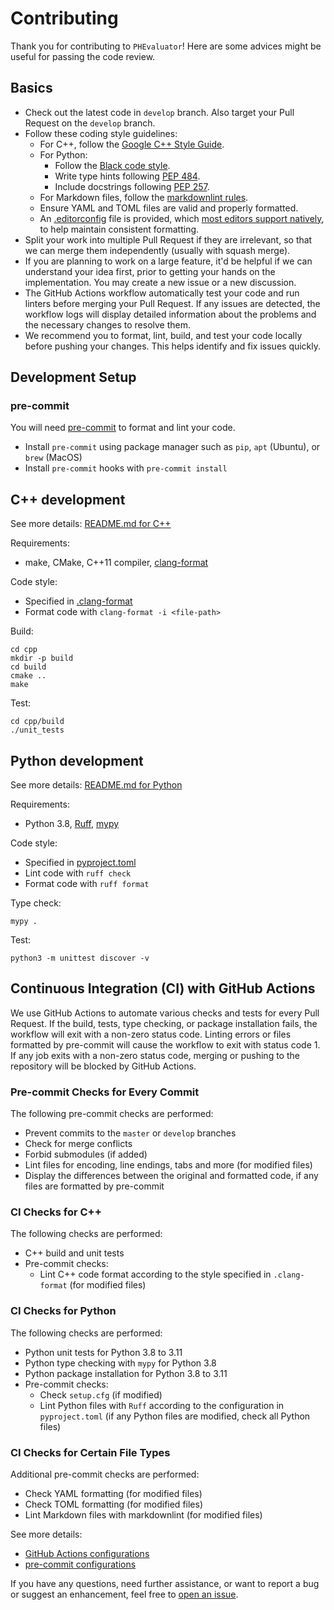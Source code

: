 # Contributing

Thank you for contributing to `PHEvaluator`! Here are some advices might be useful
for passing the code review.

## Basics

* Check out the latest code in `develop` branch. Also target your Pull Request on
  the `develop` branch.
* Follow these coding style guidelines:
  * For C++, follow the [Google C++ Style Guide](https://google.github.io/styleguide/cppguide.html).
  * For Python:
    * Follow the [Black code style](https://black.readthedocs.io/en/stable/the_black_code_style/current_style.html).
    * Write type hints following [PEP 484](https://www.python.org/dev/peps/pep-0484/).
    * Include docstrings following [PEP 257](https://www.python.org/dev/peps/pep-0257/).
  * For Markdown files, follow the [markdownlint rules](https://github.com/DavidAnson/markdownlint).
  * Ensure YAML and TOML files are valid and properly formatted.
  * An [.editorconfig](.editorconfig)
    file is provided, which [most editors support natively](https://editorconfig.org/),
    to help maintain consistent formatting.
* Split your work into multiple Pull Request if they are irrelevant, so that we can
  merge them independently (usually with squash merge).
* If you are planning to work on a large feature, it'd be helpful if we can
  understand your idea first, prior to getting your hands on the implementation.
  You may create a new issue or a new discussion.
* The GitHub Actions workflow automatically test your code and run linters before
  merging your Pull Request.
  If any issues are detected, the workflow logs will display detailed information
  about the problems and the necessary changes to resolve them.
* We recommend you to format, lint, build, and test your code locally before pushing
  your changes. This helps identify and fix issues quickly.

## Development Setup

### pre-commit

You will need [pre-commit](https://pre-commit.com/) to format and lint your code.

* Install `pre-commit` using package manager such as `pip`, `apt` (Ubuntu), or `brew`
  (MacOS)
* Install `pre-commit` hooks with `pre-commit install`

## C++ development

See more details: [README.md for C++](cpp/README.md)

Requirements:

* make, CMake, C++11 compiler, [clang-format](https://clang.llvm.org/docs/ClangFormat.html)

Code style:

* Specified in [.clang-format](cpp/.clang-format)
* Format code with `clang-format -i <file-path>`

Build:

```shell
cd cpp
mkdir -p build
cd build
cmake ..
make
```

Test:

```shell
cd cpp/build
./unit_tests
```

## Python development

See more details: [README.md for Python](python/README.md#contributing)

Requirements:

* Python 3.8, [Ruff](https://docs.astral.sh/ruff/), [mypy](https://mypy-lang.org/)

Code style:

* Specified in [pyproject.toml](python/pyproject.toml)
* Lint code with `ruff check`
* Format code with `ruff format`

Type check:

```shell
mypy .
```

Test:

```shell
python3 -m unittest discover -v
```

## Continuous Integration (CI) with GitHub Actions

We use GitHub Actions to automate various checks and tests for every Pull Request.
If the build, tests, type checking, or package installation fails, the workflow will
exit with a non-zero status code. Linting errors or files formatted by pre-commit
will cause the workflow to exit with status code 1. If any job exits with a non-zero
status code, merging or pushing to the repository will be blocked by GitHub Actions.

### Pre-commit Checks for Every Commit

The following pre-commit checks are performed:

* Prevent commits to the `master` or `develop` branches
* Check for merge conflicts
* Forbid submodules (if added)
* Lint files for encoding, line endings, tabs and more (for modified files)
* Display the differences between the original and formatted code, if any files
  are formatted by pre-commit

### CI Checks for C++

The following checks are performed:

* C++ build and unit tests
* Pre-commit checks:
  * Lint C++ code format according to the style specified in `.clang-format` (for
    modified files)

### CI Checks for Python

The following checks are performed:

* Python unit tests for Python 3.8 to 3.11
* Python type checking with `mypy` for Python 3.8
* Python package installation for Python 3.8 to 3.11
* Pre-commit checks:
  * Check `setup.cfg` (if modified)
  * Lint Python files with `Ruff` according to the configuration in `pyproject.toml`
    (if any Python files are modified, check all Python files)

### CI Checks for Certain File Types

Additional pre-commit checks are performed:

* Check YAML formatting (for modified files)
* Check TOML formatting (for modified files)
* Lint Markdown files with markdownlint (for modified files)

See more details:

* [GitHub Actions configurations](.github/workflows/ci.yml)
* [pre-commit configurations](.pre-commit-config.yaml)

If you have any questions, need further assistance, or want to report
a bug or suggest an enhancement, feel free to [open an issue](https://github.com/HenryRLee/PokerHandEvaluator/issues).

